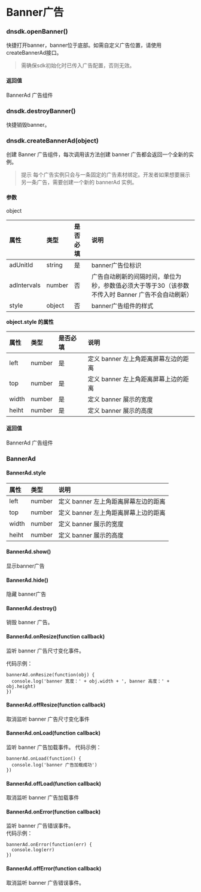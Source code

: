 # Banner广告

### dnsdk.openBanner\(\)

快捷打开banner，banner位于底部。如需自定义广告位置，请使用createBannerAd接口。

> 需确保sdk初始化时已传入广告配置，否则无效。

#### 返回值

BannerAd 广告组件

### dnsdk.destroyBanner\(\)

快捷销毁banner。

### dnsdk.createBannerAd\(object\)

创建 Banner 广告组件，每次调用该方法创建 banner 广告都会返回一个全新的实例。

> 提示 每个广告实例只会与一条固定的广告素材绑定。开发者如果想要展示另一条广告，需要创建一个新的 bannerAd 实例。

#### 参数

object

| 属性 | 类型 | 是否必填 | 说明 |
| :--- | :--- | :--- | :--- |
| adUnitId | string | 是 | banner广告位标识 |
| adIntervals | number | 否 | 广告自动刷新的间隔时间，单位为秒，参数值必须大于等于30（该参数不传入时 Banner 广告不会自动刷新） |
| style | object | 否 | banner广告组件的样式 |

**object.style 的属性**

| 属性 | 类型 | 是否必填 | 说明 |
| :--- | :--- | :--- | :--- |
| left | number | 是 | 定义 banner 左上角距离屏幕左边的距离 |
| top | number | 是 | 定义 banner 左上角距离屏幕上边的距离 |
| width | number | 是 | 定义 banner 展示的宽度 |
| heiht | number | 是 | 定义 banner 展示的高度 |

#### 返回值

BannerAd 广告组件

### BannerAd

#### BannerAd.style

| 属性 | 类型 | 说明 |
| :--- | :--- | :--- |
| left | number | 定义 banner 左上角距离屏幕左边的距离 |
| top | number | 定义 banner 左上角距离屏幕上边的距离 |
| width | number | 定义 banner 展示的宽度 |
| heiht | number | 定义 banner 展示的高度 |

#### BannerAd.show\(\)

显示banner广告

#### BannerAd.hide\(\)

隐藏 banner广告

#### BannerAd.destroy\(\)

销毁 banner 广告。

#### BannerAd.onResize\(function callback\)

监听 banner 广告尺寸变化事件。

代码示例：

```text
bannerAd.onResize(function(obj) {
  console.log('banner 宽度：' + obj.width + ', banner 高度：' + obj.height)
})
```

#### BannerAd.offResize\(function callback\)

取消监听 banner 广告尺寸变化事件

#### BannerAd.onLoad\(function callback\)

监听 banner 广告加载事件。 代码示例：

```text
bannerAd.onLoad(function() {
  console.log('banner 广告加载成功')
})
```

#### BannerAd.offLoad\(function callback\)

取消监听 banner 广告加载事件

#### BannerAd.onError\(function callback\)

监听 banner 广告错误事件。  
代码示例：

```text
bannerAd.onError(function(err) {
  console.log(err)
})
```

#### BannerAd.offError\(function callback\)

取消监听 banner 广告错误事件。

